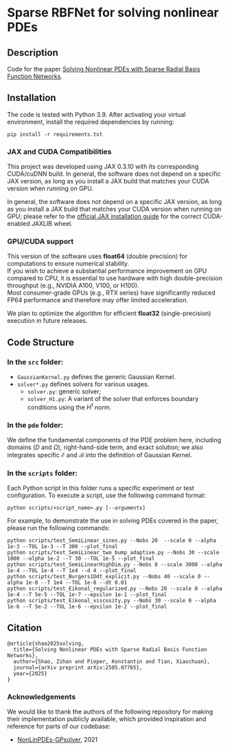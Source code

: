 # Sparse RBFNet for solving nonlinear PDEs

##  Description
Code for the paper [Solving Nonlinear PDEs with Sparse Radial Basis Function Networks](https://arxiv.org/abs/2505.07765).


## Installation
The code is tested with Python 3.9. After activating your virtual environment, install the required dependencies by running:
```
pip install -r requirements.txt
```

### JAX and CUDA Compatibilities
 
This project was developed using JAX 0.3.10 with its corresponding CUDA/cuDNN build.
In general, the software does not depend on a specific JAX version, as long as you install a JAX build that matches your CUDA version when running on GPU.

In general, the software does not depend on a specific JAX version, as long as you install a JAX build that matches your CUDA version when running on GPU; please refer to the [official JAX installation guide](https://github.com/google/jax#installation) for the correct CUDA-enabled JAXLIB wheel.

### GPU/CUDA support

This version of the software uses **float64** (double precision) for computations to ensure numerical stability.  
If you wish to achieve a substantial performance improvement on GPU compared to CPU, it is essential to use hardware with high double-precision throughput (e.g., NVIDIA A100, V100, or H100).  
Most consumer-grade GPUs (e.g., RTX series) have significantly reduced FP64 performance and therefore may offer limited acceleration.

We plan to optimize the algorithm for efficient **float32** (single-precision) execution in future releases.

## Code Structure
### In the `src` folder:
- `GaussianKernel.py` defines the generic Gaussian Kernel.
- `solver*.py` defines solvers for various usages. 
    * `solver.py`: generic solver;
    * `solver_H1.py`: A variant of the solver that enforces boundary conditions using the $H^1$ norm.

### In the `pde` folder:
We define the fundamental components of the PDE problem here, including domains ($D$ and $\Omega$), right-hand-side term, and exact solution; we also integrates specific $\mathcal{E}$ and $\mathcal{B}$ into the definition of Gaussian Kernel.

### In the `scripts` folder:
Each Python script in this folder runs a specific experiment or test configuration. To execute a script, use the following command format:

```
python scripts/<script_name>.py [--arguments]
```
For example, to demonstrate the use in solving PDEs covered in the paper, please run the following commands:

```
python scripts/test_SemiLinear_sines.py --Nobs 20  --scale 0 --alpha 1e-3 --TOL 1e-3 --T 300 --plot_final 
python scripts/test_SemiLinear_two_bump_adaptive.py --Nobs 30 --scale 1000 --alpha 1e-2 --T 30 --TOL 1e-5 --plot_final
python scripts/test_SemiLinearHighDim.py --Nobs 8 --scale 3000 --alpha 1e-4 --TOL 1e-4 --T 1e4 --d 4 --plot_final
python scripts/test_Burgers1Ddt_explicit.py --Nobs 40 --scale 0 --alpha 1e-8 --T 1e4 --TOL 1e-8 --dt 0.01
python scripts/test_Eikonal_regularized.py --Nobs 20 --scale 0 --alpha 1e-4 --T 5e-5 --TOL 1e-7 --epsilon 1e-1 --plot_final
python scripts/test_Eikonal_viscosity.py --Nobs 30 --scale 0 --alpha 1e-6 --T 5e-2 --TOL 1e-6 --epsilon 1e-2 --plot_final
```

## Citation

```
@article{shao2025solving,
  title={Solving Nonlinear PDEs with Sparse Radial Basis Function Networks},
  author={Shao, Zihan and Pieper, Konstantin and Tian, Xiaochuan},
  journal={arXiv preprint arXiv:2505.07765},
  year={2025}
}
```

### Acknowledgements
We would like to thank the authors of the following repository for making their implementation publicly available, which provided inspiration and reference for parts of our codebase:
* [NonLinPDEs-GPsolver](https://github.com/yifanc96/NonLinPDEs-GPsolver), 2021
